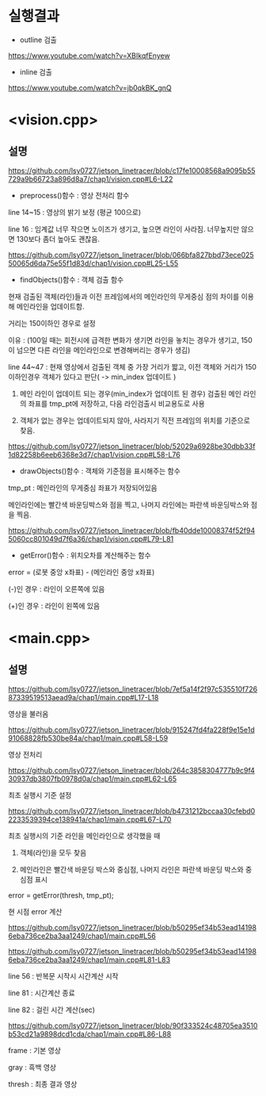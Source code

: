 # 실행결과

- outline 검출

https://www.youtube.com/watch?v=XBIkqfEnyew

- inline 검출

https://www.youtube.com/watch?v=jb0qkBK_gnQ

# <vision.cpp>

## 설명
https://github.com/lsy0727/jetson_linetracer/blob/c17fe10008568a9095b55729a9b66723a896d8a7/chap1/vision.cpp#L6-L22

* preprocess()함수 : 영상 전처리 함수

line 14~15 : 영상의 밝기 보정 (평균 100으로)

line 16 : 임계값 너무 작으면 노이즈가 생기고, 높으면 라인이 사라짐. 너무높지만 않으면 130보다 좀더 높아도 괜찮음.


https://github.com/lsy0727/jetson_linetracer/blob/066bfa827bbd73ece02550065d6da75e55f1d83d/chap1/vision.cpp#L25-L55

* findObjects()함수 : 객체 검출 함수

현재 검출된 객체(라인)들과 이전 프레임에서의 메인라인의 무게중심 점의 차이를 이용해 메인라인을 업데이트함.

거리는 150이하인 경우로 설정

이유 : (100일 때는 회전시에 급격한 변화가 생기면 라인을 놓치는 경우가 생기고, 150이 넘으면 다른 라인을 메인라인으로 변경해버리는 경우가 생김)

line 44~47 :  현재 영상에서 검출된 객체 중 가장 거리가 짧고, 이전 객체와 거리가 150이하인경우 객체가 있다고 판단( -> min_index 업데이트 )

1. 메인 라인이 업데이트 되는 경우(min_index가 업데이트 된 경우) 검출된 메인 라인의 좌표를 tmp_pt에 저장하고, 다음 라인검출시 비교용도로 사용

2. 객체가 없는 경우는 업데이트되지 않아, 사라지기 직전 프레임의 위치를 기준으로 찾음.


https://github.com/lsy0727/jetson_linetracer/blob/52029a6928be30dbb33f1d82258b6eeb6368e3d7/chap1/vision.cpp#L58-L76

* drawObjects()함수 : 객체와 기준점을 표시해주는 함수

tmp_pt : 메인라인의 무게중심 좌표가 저장되어있음

메인라인에는 빨간색 바운딩박스와 점을 찍고, 나머지 라인에는 파란색 바운딩박스와 점을 찍음.


https://github.com/lsy0727/jetson_linetracer/blob/fb40dde10008374f52f945060cc801049d7f6a36/chap1/vision.cpp#L79-L81

* getError()함수 : 위치오차를 계산해주는 함수

error = (로봇 중앙 x좌표) - (메인라인 중앙 x좌표)

(-)인 경우 : 라인이 오른쪽에 있음

(+)인 경우 : 라인이 왼쪽에 있음


# <main.cpp>

## 설명

https://github.com/lsy0727/jetson_linetracer/blob/7ef5a14f2f97c535510f72687339519513aead9a/chap1/main.cpp#L17-L18

영상을 불러옴

https://github.com/lsy0727/jetson_linetracer/blob/915247fd4fa228f9e15e1d91068828fb530be84a/chap1/main.cpp#L58-L59

영상 전처리

https://github.com/lsy0727/jetson_linetracer/blob/264c3858304777b9c9f430937db3807fb0978d0a/chap1/main.cpp#L62-L65

최초 실행시 기준 설정

https://github.com/lsy0727/jetson_linetracer/blob/b4731212bccaa30cfebd02233539394ce138941a/chap1/main.cpp#L67-L70

최초 실행시의 기준 라인을 메인라인으로 생각했을 때

1. 객체(라인)을 모두 찾음
  
2. 메인라인은 빨간색 바운딩 박스와 중심점, 나머지 라인은 파란색 바운딩 박스와 중심점 표시

error = getError(thresh, tmp_pt);

현 시점 error 계산

https://github.com/lsy0727/jetson_linetracer/blob/b50295ef34b53ead141986eba736ce2ba3aa1249/chap1/main.cpp#L56

https://github.com/lsy0727/jetson_linetracer/blob/b50295ef34b53ead141986eba736ce2ba3aa1249/chap1/main.cpp#L81-L83

line 56 : 반복문 시작시 시간계산 시작

line 81 : 시간계산 종료

line 82 : 걸린 시간 계산(sec)

https://github.com/lsy0727/jetson_linetracer/blob/90f333524c48705ea3510b53cd21a9898dcd1cda/chap1/main.cpp#L86-L88

frame : 기본 영상

gray : 흑백 영상

thresh : 최종 결과 영상
